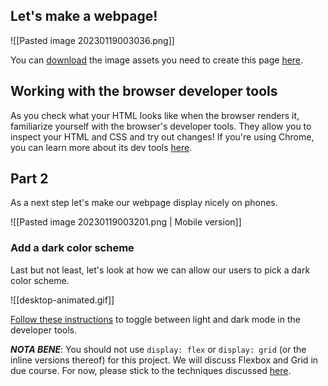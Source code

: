 ## Let's make a webpage!

![[Pasted image 20230119003036.png]]

You can [download](https://spiced.space/okra/html_css_lab/assets.zip) the image assets you need to create this page [here](https://spiced.space/okra/html_css_lab/assets.zip).

## Working with the browser developer tools

As you check what your HTML looks like when the browser renders it, familiarize yourself with the browser's developer tools. They allow you to inspect your HTML and CSS and try out changes! If you're using Chrome, you can learn more about its dev tools [here](https://developers.google.com/web/tools/chrome-devtools/inspect-styles/?utm_source=dcc&utm_medium=redirect&utm_campaign=2016q3).

## Part 2

As a next step let's make our webpage display nicely on phones.

![[Pasted image 20230119003201.png | Mobile version]]

### Add a dark color scheme

Last but not least, let's look at how we can allow our users to pick a dark color scheme.

![[desktop-animated.gif]]

[Follow these instructions](https://stackoverflow.com/a/59223868) to toggle between light and dark mode in the developer tools.

**_NOTA BENE_**: You should not use `display: flex` or `display: grid` (or the inline versions thereof) for this project. We will discuss Flexbox and Grid in due course. For now, please stick to the techniques discussed [here](https://spiced.space/okra/css_positioning).
